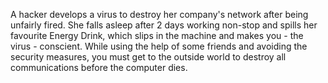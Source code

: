 A hacker develops a virus to destroy her company's network after being unfairly fired. She falls asleep after 2 days working non-stop and spills her favourite Energy Drink, which slips in the machine and makes you - the virus - conscient. While using the help of some friends and avoiding the security measures, you must get to the outside world to destroy all communications before the computer dies.